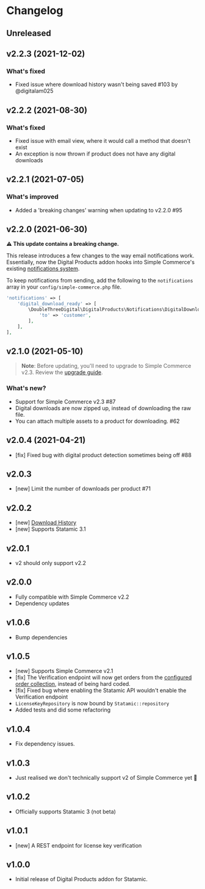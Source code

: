 # Changelog

## Unreleased

## v2.2.3 (2021-12-02)

### What's fixed

* Fixed issue where download history wasn't being saved #103 by @digitalam025

## v2.2.2 (2021-08-30)

### What's fixed

* Fixed issue with email view, where it would call a method that doesn't exist
* An exception is now thrown if product does not have any digital downloads

## v2.2.1 (2021-07-05)

### What's improved

* Added a 'breaking changes' warning when updating to v2.2.0 #95

## v2.2.0 (2021-06-30)

**⚠️ This update contains a breaking change.**

This release introduces a few changes to the way email notifications work. Essentially, now the Digital Products addon hooks into Simple Commerce's existing [notifications system](https://simple-commerce.duncanmcclean.com/notifications).

To keep notifications from sending, add the following to the `notifications` array in your `config/simple-commerce.php` file.

```php
'notifications' => [
    'digital_download_ready' => [
        \DoubleThreeDigital\DigitalProducts\Notifications\DigitalDownloadsNotification::class => [
            'to' => 'customer',
        ],
    ],
],
```

## v2.1.0 (2021-05-10)

> **Note**: Before updating, you'll need to upgrade to Simple Commerce v2.3. Review the [upgrade guide](https://simple-commerce.duncanmcclean.com/update-guide).

### What's new?

* Support for Simple Commerce v2.3 #87
* Digital downloads are now zipped up, instead of downloading the raw file.
* You can attach multiple assets to a product for downloading. #62

## v2.0.4 (2021-04-21)

* [fix] Fixed bug with digital product detection sometimes being off #88

## v2.0.3

* [new] Limit the number of downloads per product #71

## v2.0.2

* [new] [Download History](https://github.com/doublethreedigital/sc-digital-products#download-history)
* [new] Supports Statamic 3.1

## v2.0.1

* v2 should only support v2.2

## v2.0.0

* Fully compatible with Simple Commerce v2.2
* Dependency updates

## v1.0.6

* Bump dependencies

## v1.0.5

* [new] Supports Simple Commerce v2.1
* [fix] The Verification endpoint will now get orders from the [configured order collection](https://simple-commerce.duncanmcclean.com//configuring#collections-amp-taxonomies), instead of being hard coded.
* [fix] Fixed bug where enabling the Statamic API wouldn't enable the Verification endpoint
* `LicenseKeyRepository` is now bound by `Statamic::repository`
* Added tests and did some refactoring

## v1.0.4

* Fix dependency issues.

## v1.0.3

* Just realised we don't technically support v2 of Simple Commerce yet 🤦

## v1.0.2

* Officially supports Statamic 3 (not beta)

## v1.0.1

* [new] A REST endpoint for license key verification

## v1.0.0

* Initial release of Digital Products addon for Statamic.
